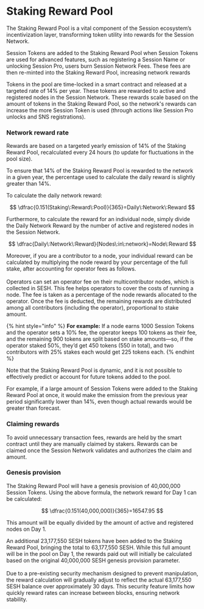 # Staking Reward Pool

The Staking Reward Pool is a vital component of the Session ecosystem’s incentivization layer, transforming token utility into rewards for the Session Network.&#x20;

Session Tokens are added to the Staking Reward Pool when Session Tokens are used for advanced features, such as registering a Session Name or unlocking Session Pro, users burn Session Network Fees. These fees are then re-minted into the Staking Reward Pool, increasing network rewards

Tokens in the pool are time-locked in a smart contract and released at a targeted rate of 14% per year. These tokens are rewarded to active and registered nodes in the Session Network. These rewards scale based on the amount of tokens in the Staking Reward Pool, so the network's rewards can increase the more Session Token is used (through actions like Session Pro unlocks and SNS registrations).

### Network reward rate

Rewards are based on a targeted yearly emission of 14% of the Staking Reward Pool, recalculated every 24 hours (to update for fluctuations in the pool size).

To ensure that 14% of the Staking Reward Pool is rewarded to the network in a given year, the percentage used to calculate the daily reward is slightly greater than 14%.

To calculate the daily network reward:

$$
\dfrac{0.151(Staking\:Reward\:Pool)}{365}=Daily\:Network\:Reward
$$

Furthermore, to calculate the reward for an individual node, simply divide the Daily Network Reward by the number of active and registered nodes in the Session Network.

$$
\dfrac{Daily\:Network\:Reward}{Nodes\:in\:network}=Node\:Reward
$$

Moreover, if you are a contributor to a node, your individual reward can be calculated by multiplying the node reward by your percentage of the full stake, after accounting for operator fees as follows. \
\
Operators can set an operator fee on their multicontributor nodes, which is collected in SESH. This fee helps operators to cover the costs of running a node. The fee is taken as a percentage of the node rewards allocated to the operator. Once the fee is deducted, the remaining rewards are distributed among all contributors (including the operator), proportional to stake amount.

{% hint style="info" %}
**For example:** If a node earns 1000 Session Tokens and the operator sets a 10% fee, the operator keeps 100 tokens as their fee, and the remaining 900 tokens are split based on stake amounts—so, if the operator staked 50%, they’d get 450 tokens (550 in total), and two contributors with 25% stakes each would get 225 tokens each.
{% endhint %}

Note that the Staking Reward Pool is dynamic, and it is not possible to effectively predict or account for future tokens added to the pool.

For example, if a large amount of Session Tokens were added to the Staking Reward Pool at once, it would make the emission from the previous year period significantly lower than 14%, even though actual rewards would be greater than forecast.

### Claiming rewards

To avoid unnecessary transaction fees, rewards are held by the smart contract until they are manually claimed by stakers. Rewards can be claimed once the Session Network validates and authorizes the claim and amount.

### Genesis provision

The Staking Reward Pool will have a genesis provision of 40,000,000 Session Tokens. Using the above formula, the network reward for Day 1 can be calculated:

$$
\dfrac{0.151(40,000,000)}{365}=16547.95
$$

This amount will be equally divided by the amount of active and registered nodes on Day 1.&#x20;

An additional 23,177,550 SESH tokens have been added to the Staking Reward Pool, bringing the total to 63,177,550 SESH. While this full amount will be in the pool on Day 1, the rewards paid out will initially be calculated based on the original 40,000,000 SESH genesis provision parameter. \
\
Due to a pre-existing security mechanism designed to prevent manipulation, the reward calculation will gradually adjust to reflect the actual 63,177,550 SESH balance over approximately 30 days. This security feature limits how quickly reward rates can increase between blocks, ensuring network stability.

